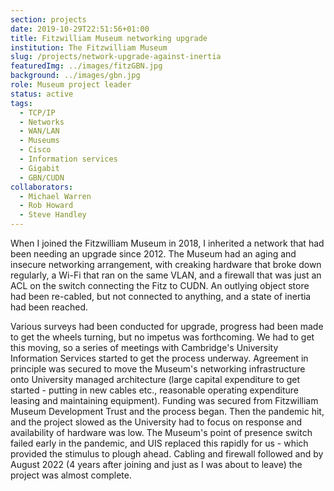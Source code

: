 ```yaml
---
section: projects
date: 2019-10-29T22:51:56+01:00
title: Fitzwilliam Museum networking upgrade
institution: The Fitzwilliam Museum
slug: /projects/network-upgrade-against-inertia
featuredImg: ../images/fitzGBN.jpg
background: ../images/gbn.jpg
role: Museum project leader
status: active
tags:
  - TCP/IP
  - Networks
  - WAN/LAN
  - Museums
  - Cisco
  - Information services
  - Gigabit 
  - GBN/CUDN
collaborators:
  - Michael Warren 
  - Rob Howard
  - Steve Handley
---
```

When I joined the Fitzwilliam Museum in 2018, I inherited a network that had been needing an upgrade 
since 2012. The Museum had an aging and insecure networking arrangement, with creaking hardware that broke down 
regularly, a Wi-Fi that ran on the same VLAN,  and a firewall that was just an ACL on the switch connecting the Fitz to CUDN. An outlying object 
store had been re-cabled, but not connected to anything, and a state of inertia had been reached. 

Various surveys had been conducted for upgrade, progress had been made to get the wheels turning, but no impetus was 
forthcoming. We had to get this moving, so a series of meetings with Cambridge's University Information Services started 
to get the process underway. Agreement in principle was secured to move the Museum's networking 
infrastructure onto University managed architecture (large capital expenditure to get started - putting in new cables etc., reasonable 
operating expenditure leasing and maintaining equipment). Funding was secured from Fitzwilliam Museum Development Trust and the 
process began. Then the pandemic hit, and the project slowed as the University had to focus on response and availability of hardware 
was low. The Museum's point of presence switch failed early in the pandemic, and UIS replaced this rapidly for us - which provided the 
stimulus to plough ahead. Cabling and firewall followed and by August 2022 (4 years after joining and just as I was about to leave)
the project was almost complete. 

